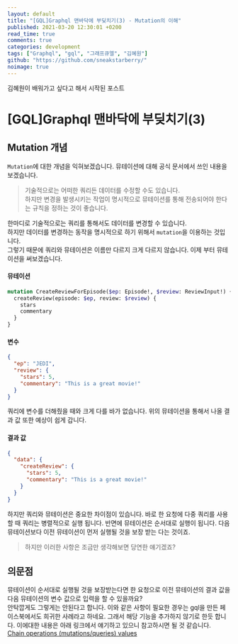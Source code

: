 ```yaml
---
layout: default
title: "[GQL]Graphql 맨바닥에 부딪치기(3) - Mutation의 이해"
published: 2021-03-20 12:30:01 +0200
read_time: true
comments: true
categories: development
tags: ["Graphql", "gql", "그래프큐엘", "김혜원"]
github: "https://github.com/sneakstarberry/"
noimage: true
---
```


김혜원이 배워가고 싶다고 해서 시작된 포스트

<!--more-->

# [GQL]Graphql 맨바닥에 부딪치기(3)

## Mutation 개념

`Mutation`에 대한 개념을 익혀보겠습니다. 뮤테이션에 대해 공식 문서에서 쓰인 내용을 보겠습니다.

> 기술적으로는 어떠한 쿼리든 데이터를 수정할 수도 있습니다.  
> 하지만 변경을 발생시키는 작업이 명시적으로 뮤테이션를 통해 전송되어야 한다는 규칙을 정하는 것이 좋습니다.

한마디로 기술적으로는 쿼리를 통해서도 데이터를 변경할 수 있습니다.  
하지만 데이터를 변경하는 동작을 명시적으로 하기 위해서 `mutation`을 이용하는 것입니다.  
그렇기 때문에 쿼리와 뮤테이션은 이름만 다르지 크게 다르지 않습니다.
이제 부터 뮤테이션을 써보겠습니다.

#### 뮤테이션

```graphql
mutation CreateReviewForEpisode($ep: Episode!, $review: ReviewInput!) {
  createReview(episode: $ep, review: $review) {
    stars
    commentary
  }
}
```

#### 변수

```json
{
  "ep": "JEDI",
  "review": {
    "stars": 5,
    "commentary": "This is a great movie!"
  }
}
```

쿼리에 변수를 더해줬을 때와 크게 다를 바가 없습니다. 위의 뮤테이션을 통해서 나올 결과 값 또한 예상이 쉽게 갑니다.

#### 결과 값

```json
{
  "data": {
    "createReview": {
      "stars": 5,
      "commentary": "This is a great movie!"
    }
  }
}
```

하지만 쿼리와 뮤테이션은 중요한 차이점이 있습니다. 바로 한 요청에 다중 쿼리를 사용할 때 쿼리는 병렬적으로 실행 됩니다. 반면에 뮤테이션은 순서대로 실행이 됩니다. 다음 뮤테이션보다 이전 뮤테이션이 먼저 실행될 것을 보장 받는 다는 것이죠.

> 하지만 이러한 사항은 조금만 생각해보면 당연한 얘기겠죠?

## 의문점

뮤테이션이 순서대로 실행될 것을 보장받는다면 한 요청으로 이전 뮤테이션의 결과 값을 다음 뮤테이션의 변수 값으로 입력을 할 수 있을까요?  
안탁깝게도 그렇게는 안된다고 합니다. 이와 같은 사항이 필요한 경우는 gql을 만든 페이스북에서도 희귀한 사례라고 하네요. 그래서 해당 기능을 추가하지 않기로 한듯 합니다. 이에대한 내용은 아래 링크에서 얘기하고 있으니 참고하시면 될 것 같습니다.  
[Chain operations (mutations/queries) values](https://github.com/graphql/graphql-js/issues/732)
